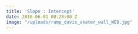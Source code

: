 ```yaml
---
title: 'Slope : Intercept'
date: 2016-06-01 00:28:00 Z
image: "/uploads/ramp_davis_skater_wall_WEB.jpg"
---
```


